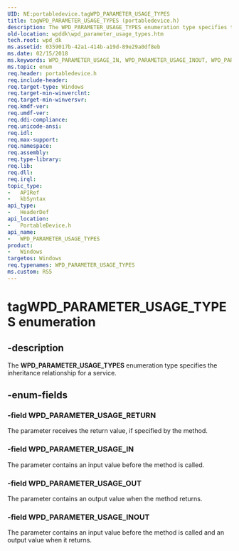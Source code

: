 ```yaml
---
UID: NE:portabledevice.tagWPD_PARAMETER_USAGE_TYPES
title: tagWPD_PARAMETER_USAGE_TYPES (portabledevice.h)
description: The WPD_PARAMETER_USAGE_TYPES enumeration type specifies the inheritance relationship for a service.
old-location: wpddk\wpd_parameter_usage_types.htm
tech.root: wpd_dk
ms.assetid: 0359017b-42a1-414b-a19d-89e29a0df8eb
ms.date: 02/15/2018
ms.keywords: WPD_PARAMETER_USAGE_IN, WPD_PARAMETER_USAGE_INOUT, WPD_PARAMETER_USAGE_OUT, WPD_PARAMETER_USAGE_RETURN, WPD_PARAMETER_USAGE_TYPES, WPD_PARAMETER_USAGE_TYPES enumeration, portabledevice/WPD_PARAMETER_USAGE_IN, portabledevice/WPD_PARAMETER_USAGE_INOUT, portabledevice/WPD_PARAMETER_USAGE_OUT, portabledevice/WPD_PARAMETER_USAGE_RETURN, portabledevice/WPD_PARAMETER_USAGE_TYPES, tagWPD_PARAMETER_USAGE_TYPES, wpddk.wpd_parameter_usage_types
ms.topic: enum
req.header: portabledevice.h
req.include-header: 
req.target-type: Windows
req.target-min-winverclnt: 
req.target-min-winversvr: 
req.kmdf-ver: 
req.umdf-ver: 
req.ddi-compliance: 
req.unicode-ansi: 
req.idl: 
req.max-support: 
req.namespace: 
req.assembly: 
req.type-library: 
req.lib: 
req.dll: 
req.irql: 
topic_type:
-	APIRef
-	kbSyntax
api_type:
-	HeaderDef
api_location:
-	PortableDevice.h
api_name:
-	WPD_PARAMETER_USAGE_TYPES
product:
-	Windows
targetos: Windows
req.typenames: WPD_PARAMETER_USAGE_TYPES
ms.custom: RS5
---
```


# tagWPD_PARAMETER_USAGE_TYPES enumeration


## -description


The <b>WPD_PARAMETER_USAGE_TYPES</b> enumeration type specifies the inheritance relationship for a service.


## -enum-fields




### -field WPD_PARAMETER_USAGE_RETURN

The parameter receives the return value, if specified by the method.


### -field WPD_PARAMETER_USAGE_IN

The parameter contains an input value before the method is called.


### -field WPD_PARAMETER_USAGE_OUT

The parameter contains an output value when the method returns.


### -field WPD_PARAMETER_USAGE_INOUT

The parameter contains an input value before the method is called and an output value when it returns.

